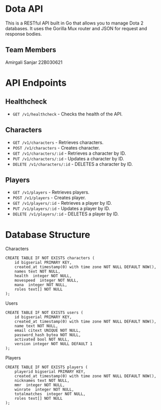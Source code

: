 # Dota API
This is a RESTful API built in Go that allows you to manage Dota 2 databases. It uses the Gorilla Mux router and JSON for request and response bodies.

## Team Members
Amirgali Sanjar 22B030621

# API Endpoints
## Healthcheck
+ `GET /v1/healthcheck` - Checks the health of the API.
## Characters
+ `GET /v1/characters` - Retrieves characters.
+ `POST /v1/characters` - Creates character.
+ `GET /v1/characters/:id` - Retrieves a character by ID.
+ `PUT /v1/characters/:id` - Updates a character by ID.
+ `DELETE /v1/characters/:id` - DELETES a character by ID.
## Players
+ `GET /v1/players` - Retrieves players.
+ `POST /v1/players` - Creates player.
+ `GET /v1/players/:id` - Retrieves a player by ID.
+ `PUT /v1/players/:id` - Updates a player by ID.
+ `DELETE /v1/players/:id` - DELETES a player by ID.
# Database Structure 
Characters 
```
CREATE TABLE IF NOT EXISTS characters (
    id bigserial PRIMARY KEY,
    created_at timestamp(0) with time zone NOT NULL DEFAULT NOW(),
    names text NOT NULL,
    health  integer NOT NULL,
    movespeed  integer NOT NULL,
    mana  integer NOT NULL,
    roles text[] NOT NULL
);
```
Users
```
CREATE TABLE IF NOT EXISTS users (
    id bigserial PRIMARY KEY,
    created_at timestamp(0) with time zone NOT NULL DEFAULT NOW(),
    name text NOT NULL,
    email citext UNIQUE NOT NULL,
    password_hash bytea NOT NULL,
    activated bool NOT NULL,
    version integer NOT NULL DEFAULT 1
);
```
Players
```
CREATE TABLE IF NOT EXISTS players (
    playerid bigserial PRIMARY KEY,
    created_at timestamp(0) with time zone NOT NULL DEFAULT NOW(),
    nicknames text NOT NULL,
    mmr  integer NOT NULL,
    winrate  integer NOT NULL,
    totalmatches  integer NOT NULL,
    roles text[] NOT NULL
);
```
